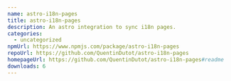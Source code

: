 ```yaml
---
name: astro-i18n-pages
title: astro-i18n-pages
description: An astro integration to sync i18n pages.
categories:
  - uncategorized
npmUrl: https://www.npmjs.com/package/astro-i18n-pages
repoUrl: https://github.com/QuentinDutot/astro-i18n-pages
homepageUrl: https://github.com/QuentinDutot/astro-i18n-pages#readme
downloads: 6
---
```

